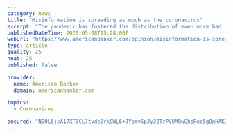 ```yaml
---
category: news
title: "Misinformation is spreading as much as the coronavirus"
excerpt: "The pandemic has fostered the distribution of even more bad information on social media. Banks and other companies need to step up to solve the problem — including support of tougher legal restrictions on internet content."
publishedDateTime: 2020-05-08T15:28:00Z
webUrl: "https://www.americanbanker.com/opinion/misinformation-is-spreading-as-much-as-the-coronavirus"
type: article
quality: 25
heat: 25
published: false

provider:
  name: American Banker
  domain: americanbanker.com

topics:
  - Coronavirus

secured: "N90L6jsA17XTSCL7tvdsZrkGWL6+JYpmvSpJy3ZTrPVUM8wChsRec5gOnHAK2J/+Ow8A1g3SDwwRT4H0mgeCgaoHUzG9LNZOw8k9mW4GOTbf4toG66aaXYE/OfBky6FU7rogILwz+3D62SE3VgkYNnSwrAKCsQWnIKra3aiYTPW3yq5YjNphdq9sHzmFmogWBnRErm70UeeroGtBEehk7I+G5/Ffbx1LQhwL65eNBf7uz6XUMCXiRZAMI7AXN2uERxHFAf0tUTe4mAsur79vMLDfsZbCzL9dly00HydFqb2kwvfsCoMmlZ8GhywquWZNB6gK8ZQSCo+FoBPHtjt8KnUnwoU0do2qSJ5TeRp9nylgDVeODzu065YiH1nmNvbkVe85ihFSh5xbGNK9jGgIeK/1yNpe9PmwfBx/oDtYpI1JoxThxZa3HcGL98nXgnkjWPtQcCgQdR73DQfEMCMNTeAkL0Cv3JmgnNZGFKsugZg=;Doz+MV7qNHYkBBFEONo26A=="
---
```


